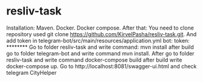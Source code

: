 # resliv-task
Installation:
Maven.
Docker.
Docker compose.
After that:
You need to clone repository used git clone https://github.com/KirvelPasha/resliv-task.git.
And add token in telegram-bot/src/main/resources/application.yml
bot:
  token: ********
Go to folder resliv-task and write command: mvn install after build go to folder telegram-bot and write command mvn install.
After go to folder resliv-task and write command docker-compose build after build write docker-compose up.
Go to http://localhost:8081/swagger-ui.html and check telegram CityHelper
